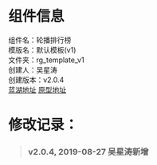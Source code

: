 # 组件信息
组件名：轮播排行榜 <br/>
模版名：默认模板(v1) <br/>
文件夹：rg_template_v1 <br/>
创建人：吴星涛 <br/>
创建版本：v2.0.4 <br/>
[蓝湖地址](https://lanhuapp.com/web/#/item/project/board?pid=b840bda9-6c57-49fd-9964-b0d0be82184d)      [原型地址]()

 
   
# 修改记录：
   
> ### v2.0.4, 2019-08-27 吴星涛新增
>>#### 


